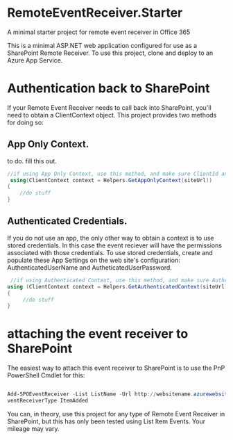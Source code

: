 # RemoteEventReceiver.Starter
A minimal starter project for remote event receiver in Office 365

This is a minimal ASP.NET web application configured for use as a SharePoint Remote Receiver. To use this project, clone and deploy to an Azure App Service.

# Authentication back to SharePoint

If your Remote Event Receiver needs to call back into SharePoint, you'll need to obtain a ClientContext object.  This project provides two methods for doing so:

## App Only Context.

to do. fill this out.

```C#
//if using App Only Context, use this method, and make sure ClientId and ClientSecret are specified in AppSettings
 using(ClientContext context = Helpers.GetAppOnlyContext(siteUrl))
{
    //do stuff
}
```

## Authenticated Credentials. 
If you do not use an app, the only other way to obtain a context is to use stored credentials. In this case the event reciever will have the permissions associated with those credentials.  To use stored credentials, create and populate these App Settings on the web site's configuration: AuthenticatedUserName and AutheticatedUserPassword.

```C#
 //if using Authenticated Context, use this method, and make sure AuthentictedUserName and AuthentictedUserPassword are specified in AppSettings
using (ClientContext context = Helpers.GetAuthenticatedContext(siteUrl))
{
     //do stuff
}
```

# attaching the event receiver to SharePoint
The easiest way to attach this event receiver to SharePoint is to use the PnP PowerShell Cmdlet for this:

```powershell

Add-SPOEventReceiver -List ListName -Url http://websitename.azurewebsites.net/ItemAdded.svc -Name "MyEventReceiver" -E
ventReceiverType ItemAdded
```

You can, in theory, use this project for any type of Remote Event Receiver in SharePoint, but this has only been tested using List Item Events. Your mileage may vary.
